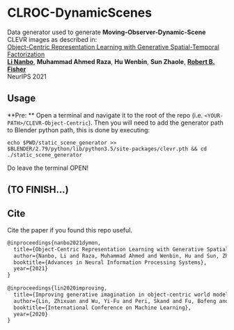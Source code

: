 # CLROC-DynamicScenes  
Data generator used to generate **Moving-Observer-Dynamic-Scene** CLEVR images as described in:  
[Object-Centric Representation Learning with Generative Spatial-Temporal Factorization](https://arxiv.org/abs/2111.05393)  
[**Li Nanbo**](http://homepages.inf.ed.ac.uk/s1601283/), **Muhammad Ahmed Raza**, **Hu Wenbin**, **Sun Zhaole**, [**Robert B. Fisher**](https://homepages.inf.ed.ac.uk/rbf/)  
NeurIPS 2021  



## Usage  

**Pre: ** Open a terminal and navigate it to the root of the repo (i.e. `<YOUR-PATH>/CLEVR-Object-Centric`). Then you will need to add the generator path to Blender python path, this is done by executing:  

``````
echo $PWD/static_scene_generator >> $BLENDER/2.79/python/lib/python3.5/site-packages/clevr.pth && cd ./static_scene_generator
``````

Do leave the terminal OPEN!



## (TO FINISH...)

  



## Cite

Cite the paper if you found this repo useful.

```latex
@inproceedings{nanbo2021dymon,
  title={Object-Centric Representation Learning with Generative Spatial-Temporal Factorization},
  author={Nanbo, Li and Raza, Muhammad Ahmed and Wenbin, Hu and Sun, Zhaole and Fisher, Robert},
  booktitle={Advances in Neural Information Processing Systems},
  year={2021}
}
   
@inproceedings{lin2020improving,
  title={Improving generative imagination in object-centric world models},
  author={Lin, Zhixuan and Wu, Yi-Fu and Peri, Skand and Fu, Bofeng and Jiang, Jindong and Ahn, Sungjin},
  booktitle={International Conference on Machine Learning},
  year={2020}
}
```
